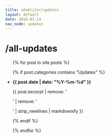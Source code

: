 ```yaml
---
title: adamliter/updates
layout: default
date: 2016-01-14
nav_node: updates
---
```


# /all-updates

<ul>
{% for post in site.posts %}

{% if post.categories contains "Updates" %}

<li>
  <strong>{{ post.date | date: "%Y-%m-%d" }}</strong>
  <p>{{ post.excerpt | remove: '<p>' | remove: '</p>' | strip_newlines | markdownify }}</p>
</li>

{% endif %}

{% endfor %}
</ul>

